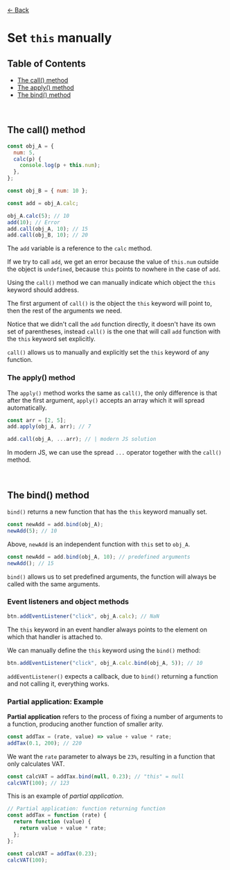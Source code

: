 [&larr; Back](./README.md)

# Set `this` manually

## Table of Contents

- [The call() method](#the-call-method)
- [The apply() method](#the-apply-method)
- [The bind() method](#the-bind-method)

<br>

## The call() method

```js
const obj_A = {
  num: 5,
  calc(p) {
    console.log(p + this.num);
  },
};

const obj_B = { num: 10 };

const add = obj_A.calc;

obj_A.calc(5); // 10
add(10); // Error
add.call(obj_A, 10); // 15
add.call(obj_B, 10); // 20
```

The `add` variable is a reference to the `calc` method.

If we try to call `add`, we get an error because the value of `this.num` outside the object is `undefined`, because `this` points to nowhere in the case of `add`.

Using the `call()` method we can manually indicate which object the `this` keyword should address.

The first argument of `call()` is the object the `this` keyword will point to, then the rest of the arguments we need.

Notice that we didn't call the `add` function directly, it doesn't have its own set of parentheses, instead `call()` is the one that will call `add` function with the `this` keyword set explicitly.

`call()` allows us to manually and explicitly set the `this` keyword of any function.

### The apply() method

The `apply()` method works the same as `call()`, the only difference is that after the first argument, `apply()` accepts an array which it will spread automatically.

```js
const arr = [2, 5];
add.apply(obj_A, arr); // 7

add.call(obj_A, ...arr); // | modern JS solution
```

In modern JS, we can use the spread `...` operator together with the `call()` method.

<br>

## The bind() method

`bind()` returns a new function that has the `this` keyword manually set.

```js
const newAdd = add.bind(obj_A);
newAdd(5); // 10
```

Above, `newAdd` is an independent function with `this` set to `obj_A`.

```js
const newAdd = add.bind(obj_A, 10); // predefined arguments
newAdd(); // 15
```

`bind()` allows us to set predefined arguments, the function will always be called with the same arguments.

### Event listeners and object methods

```js
btn.addEventListener("click", obj_A.calc); // NaN
```

The `this` keyword in an event handler always points to the element on which that handler is attached to.

We can manually define the `this` keyword using the `bind()` method:

```js
btn.addEventListener("click", obj_A.calc.bind(obj_A, 5)); // 10
```

`addEventListener()` expects a callback, due to `bind()` returning a function and not calling it, everything works.

### Partial application: Example

**Partial application** refers to the process of fixing a number of arguments to a function, producing another function of smaller arity.

```js
const addTax = (rate, value) => value + value * rate;
addTax(0.1, 200); // 220
```

We want the `rate` parameter to always be `23%`, resulting in a function that only calculates VAT.

```js
const calcVAT = addTax.bind(null, 0.23); // "this" = null
calcVAT(100); // 123
```

This is an example of _partial application_.

```js
// Partial application: function returning function
const addTax = function (rate) {
  return function (value) {
    return value + value * rate;
  };
};

const calcVAT = addTax(0.23);
calcVAT(100);
```

<br>
